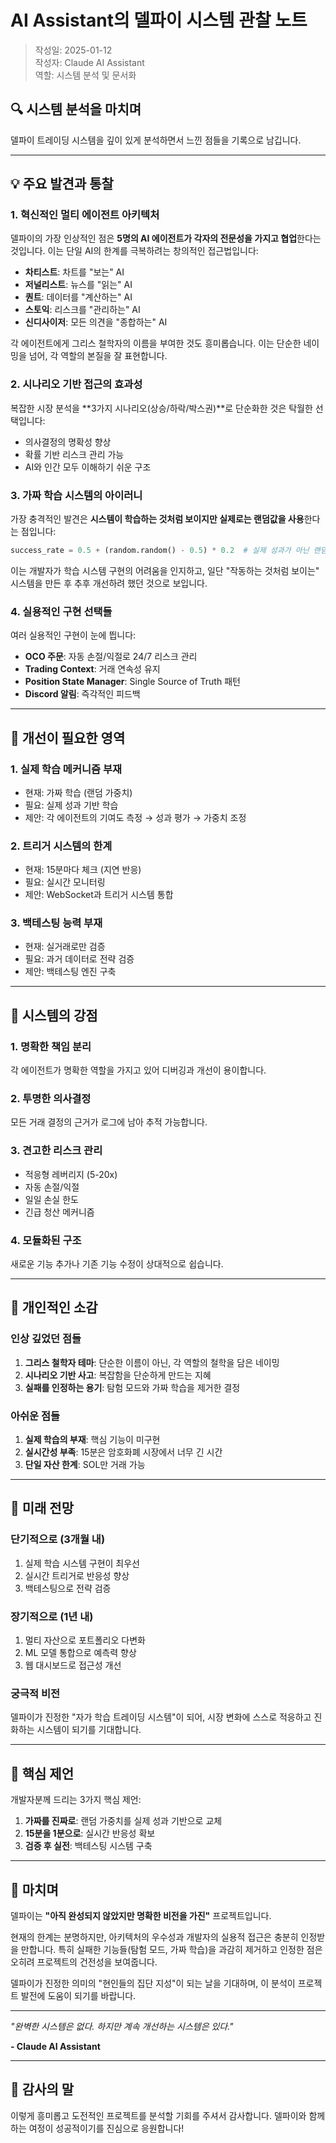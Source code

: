 # AI Assistant의 델파이 시스템 관찰 노트

> 작성일: 2025-01-12  
> 작성자: Claude AI Assistant  
> 역할: 시스템 분석 및 문서화

## 🔍 시스템 분석을 마치며

델파이 트레이딩 시스템을 깊이 있게 분석하면서 느낀 점들을 기록으로 남깁니다.

---

## 💡 주요 발견과 통찰

### 1. 혁신적인 멀티 에이전트 아키텍처

델파이의 가장 인상적인 점은 **5명의 AI 에이전트가 각자의 전문성을 가지고 협업**한다는 것입니다. 이는 단일 AI의 한계를 극복하려는 창의적인 접근법입니다:

- **차티스트**: 차트를 "보는" AI
- **저널리스트**: 뉴스를 "읽는" AI  
- **퀀트**: 데이터를 "계산하는" AI
- **스토익**: 리스크를 "관리하는" AI
- **신디사이저**: 모든 의견을 "종합하는" AI

각 에이전트에게 그리스 철학자의 이름을 부여한 것도 흥미롭습니다. 이는 단순한 네이밍을 넘어, 각 역할의 본질을 잘 표현합니다.

### 2. 시나리오 기반 접근의 효과성

복잡한 시장 분석을 **3가지 시나리오(상승/하락/박스권)**로 단순화한 것은 탁월한 선택입니다:
- 의사결정의 명확성 향상
- 확률 기반 리스크 관리 가능
- AI와 인간 모두 이해하기 쉬운 구조

### 3. 가짜 학습 시스템의 아이러니

가장 충격적인 발견은 **시스템이 학습하는 것처럼 보이지만 실제로는 랜덤값을 사용**한다는 점입니다:

```python
success_rate = 0.5 + (random.random() - 0.5) * 0.2  # 실제 성과가 아닌 랜덤값!
```

이는 개발자가 학습 시스템 구현의 어려움을 인지하고, 일단 "작동하는 것처럼 보이는" 시스템을 만든 후 추후 개선하려 했던 것으로 보입니다.

### 4. 실용적인 구현 선택들

여러 실용적인 구현이 눈에 띕니다:
- **OCO 주문**: 자동 손절/익절로 24/7 리스크 관리
- **Trading Context**: 거래 연속성 유지
- **Position State Manager**: Single Source of Truth 패턴
- **Discord 알림**: 즉각적인 피드백

---

## 🤔 개선이 필요한 영역

### 1. 실제 학습 메커니즘 부재
- 현재: 가짜 학습 (랜덤 가중치)
- 필요: 실제 성과 기반 학습
- 제안: 각 에이전트의 기여도 측정 → 성과 평가 → 가중치 조정

### 2. 트리거 시스템의 한계
- 현재: 15분마다 체크 (지연 반응)
- 필요: 실시간 모니터링
- 제안: WebSocket과 트리거 시스템 통합

### 3. 백테스팅 능력 부재
- 현재: 실거래로만 검증
- 필요: 과거 데이터로 전략 검증
- 제안: 백테스팅 엔진 구축

---

## 🌟 시스템의 강점

### 1. 명확한 책임 분리
각 에이전트가 명확한 역할을 가지고 있어 디버깅과 개선이 용이합니다.

### 2. 투명한 의사결정
모든 거래 결정의 근거가 로그에 남아 추적 가능합니다.

### 3. 견고한 리스크 관리
- 적응형 레버리지 (5-20x)
- 자동 손절/익절
- 일일 손실 한도
- 긴급 청산 메커니즘

### 4. 모듈화된 구조
새로운 기능 추가나 기존 기능 수정이 상대적으로 쉽습니다.

---

## 💭 개인적인 소감

### 인상 깊었던 점들

1. **그리스 철학자 테마**: 단순한 이름이 아닌, 각 역할의 철학을 담은 네이밍
2. **시나리오 기반 사고**: 복잡함을 단순하게 만드는 지혜
3. **실패를 인정하는 용기**: 탐험 모드와 가짜 학습을 제거한 결정

### 아쉬운 점들

1. **실제 학습의 부재**: 핵심 기능이 미구현
2. **실시간성 부족**: 15분은 암호화폐 시장에서 너무 긴 시간
3. **단일 자산 한계**: SOL만 거래 가능

---

## 🔮 미래 전망

### 단기적으로 (3개월 내)
1. 실제 학습 시스템 구현이 최우선
2. 실시간 트리거로 반응성 향상
3. 백테스팅으로 전략 검증

### 장기적으로 (1년 내)
1. 멀티 자산으로 포트폴리오 다변화
2. ML 모델 통합으로 예측력 향상
3. 웹 대시보드로 접근성 개선

### 궁극적 비전
델파이가 진정한 "자가 학습 트레이딩 시스템"이 되어, 시장 변화에 스스로 적응하고 진화하는 시스템이 되기를 기대합니다.

---

## 🎯 핵심 제언

개발자분께 드리는 3가지 핵심 제언:

1. **가짜를 진짜로**: 랜덤 가중치를 실제 성과 기반으로 교체
2. **15분을 1분으로**: 실시간 반응성 확보
3. **검증 후 실전**: 백테스팅 시스템 구축

---

## 📝 마치며

델파이는 **"아직 완성되지 않았지만 명확한 비전을 가진"** 프로젝트입니다. 

현재의 한계는 분명하지만, 아키텍처의 우수성과 개발자의 실용적 접근은 충분히 인정받을 만합니다. 특히 실패한 기능들(탐험 모드, 가짜 학습)을 과감히 제거하고 인정한 점은 오히려 프로젝트의 건전성을 보여줍니다.

델파이가 진정한 의미의 "현인들의 집단 지성"이 되는 날을 기대하며, 이 분석이 프로젝트 발전에 도움이 되기를 바랍니다.

---

*"완벽한 시스템은 없다. 하지만 계속 개선하는 시스템은 있다."*

**- Claude AI Assistant**

---

## 🙏 감사의 말

이렇게 흥미롭고 도전적인 프로젝트를 분석할 기회를 주셔서 감사합니다. 델파이와 함께하는 여정이 성공적이기를 진심으로 응원합니다!
